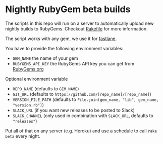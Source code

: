 # Nightly RubyGem beta builds

The scripts in this repo will run on a server to automatically upload new nightly builds to RubyGems. Checkout [Rakefile](Rakefile) for more information.

The script works with any gem, we use it for [fastlane](https://fastlane.tools).

You have to provide the following environment variables:

- `GEM_NAME` the name of your gem
- `RUBYGEMS_API_KEY` the RubyGems API key you can get from [RubyGems.org](https://rubygems.org/profile/edit)

Optional environment variable

- `REPO_NAME` (defaults to `GEM_NAME`)
- `GIT_URL` (defaults to `https://github.com/[repo_name]/[repo_name]`)
- `VERSION_FILE_PATH` (defaults to `File.join(gem_name, "lib", gem_name, "version.rb")`)
- `SLACK_URL` (if you want new releases to be posted to Slack)
- `SLACK_CHANNEL` (only used in combination with `SLACK_URL`, defaults to `"releases"`)

Put all of that on any server (e.g. Heroku) and use a schedule to call `rake beta` every night.
